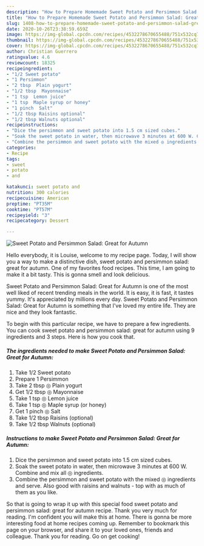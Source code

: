 ```yaml
---
description: "How to Prepare Homemade Sweet Potato and Persimmon Salad: Great for Autumn"
title: "How to Prepare Homemade Sweet Potato and Persimmon Salad: Great for Autumn"
slug: 1408-how-to-prepare-homemade-sweet-potato-and-persimmon-salad-great-for-autumn
date: 2020-10-26T23:38:59.659Z
image: https://img-global.cpcdn.com/recipes/4532278670655488/751x532cq70/sweet-potato-and-persimmon-salad-great-for-autumn-recipe-main-photo.jpg
thumbnail: https://img-global.cpcdn.com/recipes/4532278670655488/751x532cq70/sweet-potato-and-persimmon-salad-great-for-autumn-recipe-main-photo.jpg
cover: https://img-global.cpcdn.com/recipes/4532278670655488/751x532cq70/sweet-potato-and-persimmon-salad-great-for-autumn-recipe-main-photo.jpg
author: Christian Guerrero
ratingvalue: 4.6
reviewcount: 18325
recipeingredient:
- "1/2 Sweet potato"
- "1 Persimmon"
- "2 tbsp  Plain yogurt"
- "1/2 tbsp  Mayonnaise"
- "1 tsp  Lemon juice"
- "1 tsp  Maple syrup or honey"
- "1 pinch  Salt"
- "1/2 tbsp Raisins optional"
- "1/2 tbsp Walnuts optional"
recipeinstructions:
- "Dice the persimmon and sweet potato into 1.5 cm sized cubes."
- "Soak the sweet potato in water, then microwave 3 minutes at 600 W. Combine and mix all ◎ ingredients."
- "Combine the persimmon and sweet potato with the mixed ◎ ingredients and serve. Also good with raisins and walnuts - top with as much of them as you like."
categories:
- Recipe
tags:
- sweet
- potato
- and

katakunci: sweet potato and 
nutrition: 300 calories
recipecuisine: American
preptime: "PT35M"
cooktime: "PT57M"
recipeyield: "3"
recipecategory: Dessert

---
```



![Sweet Potato and Persimmon Salad: Great for Autumn](https://img-global.cpcdn.com/recipes/4532278670655488/751x532cq70/sweet-potato-and-persimmon-salad-great-for-autumn-recipe-main-photo.jpg)

Hello everybody, it is Louise, welcome to my recipe page. Today, I will show you a way to make a distinctive dish, sweet potato and persimmon salad: great for autumn. One of my favorites food recipes. This time, I am going to make it a bit tasty. This is gonna smell and look delicious.

Sweet Potato and Persimmon Salad: Great for Autumn is one of the most well liked of recent trending meals in the world. It is easy, it is fast, it tastes yummy. It's appreciated by millions every day. Sweet Potato and Persimmon Salad: Great for Autumn is something that I've loved my entire life. They are nice and they look fantastic.




To begin with this particular recipe, we have to prepare a few ingredients. You can cook sweet potato and persimmon salad: great for autumn using 9 ingredients and 3 steps. Here is how you cook that.

<!--inarticleads1-->

##### The ingredients needed to make Sweet Potato and Persimmon Salad: Great for Autumn:

1. Take 1/2 Sweet potato
1. Prepare 1 Persimmon
1. Take 2 tbsp ◎ Plain yogurt
1. Get 1/2 tbsp ◎ Mayonnaise
1. Take 1 tsp ◎ Lemon juice
1. Take 1 tsp ◎ Maple syrup (or honey)
1. Get 1 pinch ◎ Salt
1. Take 1/2 tbsp Raisins (optional)
1. Take 1/2 tbsp Walnuts (optional)




<!--inarticleads2-->

##### Instructions to make Sweet Potato and Persimmon Salad: Great for Autumn:

1. Dice the persimmon and sweet potato into 1.5 cm sized cubes.
1. Soak the sweet potato in water, then microwave 3 minutes at 600 W. Combine and mix all ◎ ingredients.
1. Combine the persimmon and sweet potato with the mixed ◎ ingredients and serve. Also good with raisins and walnuts - top with as much of them as you like.




So that is going to wrap it up with this special food sweet potato and persimmon salad: great for autumn recipe. Thank you very much for reading. I'm confident you will make this at home. There is gonna be more interesting food at home recipes coming up. Remember to bookmark this page on your browser, and share it to your loved ones, friends and colleague. Thank you for reading. Go on get cooking!
